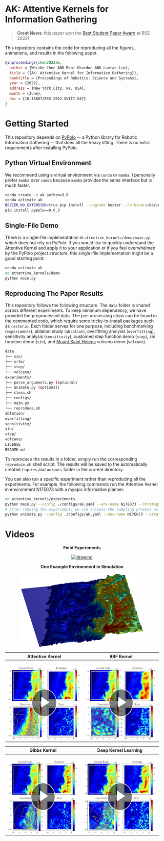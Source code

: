 # AK: Attentive Kernels for Information Gathering

> **Great News**: this paper won the [Best Student Paper Award](https://roboticsconference.org/2022/program/awards/) at RSS 2022!

This repository contains the code for reproducing all the figures, animations, and results in the following paper.
```bibtex
@inproceedings{chen2022ak, 
  author = {Weizhe Chen AND Roni Khardon AND Lantao Liu}, 
  title = {{AK: Attentive Kernel for Information Gathering}}, 
  booktitle = {Proceedings of Robotics: Science and Systems}, 
  year = {2022}, 
  address = {New York City, NY, USA}, 
  month = {June}, 
  doi = {10.15607/RSS.2022.XVIII.047} 
} 
```

# Getting Started

This repository depends on [PyPolo](https://github.com/Weizhe-Chen/pypolo) -- a Python library for Robotic Information Gathering -- that does all the heavy lifting. There is no extra requirements after installing PyPolo.

## Python Virtual Environment

We recommend using a virtual environment via `conda` or `mamba`.
I personally prefer `mamba` over `conda` because `mamba` provides the same interface but is much faster.

```bash
conda create -n ak python=3.8
conda activate ak
BEZIER_NO_EXTENSION=true pip install --upgrade bezier --no-binary=bezier
pip install pypolo==0.0.3
```

## Single-File Demo

There is a single-file implementation in `attentive_kernels/demo/main.py` which does not rely on PyPolo.
If you would like to quickly understand the Attentive Kernel and apply it to your application or if you feel overwhelmed by the PyPolo project structure, this single-file implementation might be a good starting point.

```bash
conda activate ak
cd attentive_kernels/demo
python main.py
```

## Reproducing The Paper Results

This repository follows the following structure.
The `data` folder is shared across different experiments.
To keep minimum dependency, we have provided the preprocessed data.
The pre-processing steps can be found in the commented code, which require some tricky-to-install packages such as `rasterio`.
Each folder serves for one purpose, including benchmarking (`experiments`), ablation study (`ablation`), overfitting analysis (`overfitting`), sensitivity analysis (`sensitivity`), customed step function demo (`step`),  sin function demo (`sin`), and [Mount Saint Helens](https://en.wikipedia.org/wiki/Mount_St._Helens) volcano demo (`volcano`).

```bash
data
├── sin/
├── srtm/
├── step/
└── volcano/
experiments/
├── parse_arguments.py (optional)
├── animate.py (optional)
├── clean.sh
├── configs/
├── main.py
└── reproduce.sh
ablation/
overfitting/
sensitivity/
sin/
step/
volcano/
LICENSE
README.md
```

To reproduce the results in a folder, simply run the corresponding `reproduce.sh` shell script.
The results will be saved to the automatically created `figures` and `outputs` folder in the current directory.

You can also run a specific experiment rather than reproducing all the experiments.
For example, the following commands run the Attentive Kernel in environment N17E073 with a myopic informative planner.

```bash
cd attentive_kernels/experiments
python main.py --config ./configs/ak.yaml --env-name N17E073 --strategy myopic --seed 0
# After running the experiment, we can animate the sampling process using the saved data in outputs/ folder.
python animate.py --config ./configs/ak.yaml --env-name N17E073 --strategy myopic --seed 0
```

# Videos

<p align="center"><b>Field Experiments</b></p>
<p align="center"><a href="https://www.youtube.com/watch?v=qpoxSF5S9zk"><img src="https://raw.githubusercontent.com/Weizhe-Chen/weizhe-chen.github.io/master/images/heron_quarry.png" alt="drawing" width="400" height="240"></a></p> 

<p align="center"><b>One Example Environment in Simulation</b></p>
<p align="center"><img src="https://raw.githubusercontent.com/Weizhe-Chen/attentive_kernels/gh-pages/assets/envs/N17E073.png" width="400" height="240"/></p>

Attentive Kernel | RBF Kernel
:-------------------------:|:-------------------------:|
<br><a href="https://www.youtube.com/embed/P92J6NmZeK0"><img src="https://raw.githubusercontent.com/Weizhe-Chen/attentive_kernels/gh-pages/assets/play_buttons/N17E073_ak.png" alt="drawing" width="400" height="240"></a> | <br><a href="https://www.youtube.com/embed/_94lIe7usx8"><img src="https://raw.githubusercontent.com/Weizhe-Chen/attentive_kernels/gh-pages/assets/play_buttons/N17E073_rbf.png" alt="drawing" width="400" height="240"></a>

Gibbs Kernel | Deep Kernel Learning
:-------------------------:|:-------------------------:|
<br><a href="https://www.youtube.com/embed/aZ5PXXW-94U"><img src="https://raw.githubusercontent.com/Weizhe-Chen/attentive_kernels/gh-pages/assets/play_buttons/N17E073_gibbs.png" alt="drawing" width="400" height="240"></a> | <br><a href="https://www.youtube.com/embed/l3lNihEuoQU"><img src="https://raw.githubusercontent.com/Weizhe-Chen/attentive_kernels/gh-pages/assets/play_buttons/N17E073_dkl.png" alt="drawing" width="400" height="240"></a>
